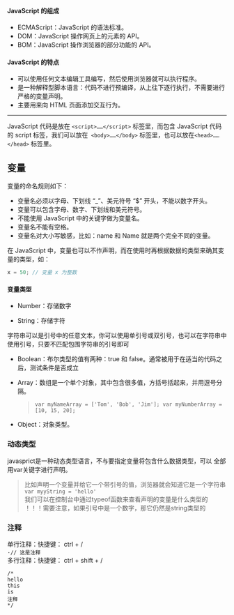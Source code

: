 #### JavaScript 的组成

- ECMAScript：JavaScript 的语法标准。
- DOM：JavaScript 操作网页上的元素的 API。
- BOM：JavaScript 操作浏览器的部分功能的 API。

#### JavaScript 的特点

- 可以使用任何文本编辑工具编写，然后使用浏览器就可以执行程序。
- 是一种解释型脚本语言：代码不进行预编译，从上往下逐行执行，不需要进行严格的变量声明。
- 主要用来向 HTML 页面添加交互行为。

---

JavaScript 代码是放在 `<script>……</script>` 标签里，而包含 JavaScript 代码的 script 标签，我们可以放在` <body>……</body>`  标签里，也可以放在`<head>……</head>` 标签里。

## 变量

变量的命名规则如下：

- 变量名必须以字母、下划线 “_”、美元符号 “$” 开头，不能以数字开头。
- 变量可以包含字母、数字、下划线和美元符号。
- 不能使用 JavaScript 中的关键字做为变量名。
- 变量名不能有空格。
- 变量名对大小写敏感，比如：name 和 Name 就是两个完全不同的变量。

在 JavaScript 中，变量也可以不作声明，而在使用时再根据数据的类型来确其变量的类型，如：

```javascript
x = 50; // 变量 x 为整数
```

#### 变量类型

- Number：存储数字

- String：存储字符

字符串可以是引号中的任意文本，你可以使用单引号或双引号，也可以在字符串中使用引号，只要不匹配包围字符串的引号即可

- Boolean：布尔类型的值有两种：true 和 false。通常被用于在适当的代码之后，测试条件是否成立

- Array：数组是一个单个对象，其中包含很多值，方括号括起来，并用逗号分隔。

  >```var myNameArray = ['Tom', 'Bob', 'Jim']; var myNumberArray = [10, 15, 20];```

- Object：对象类型。
### 动态类型  
javasprict是一种动态类型语言，不与要指定变量将包含什么数据类型，可以
全部用var关键字进行声明。
> 比如声明一个变量并给它一个带引号的值，浏览器就会知道它是一个字符串
> `var myyString = 'hello'`  
我们可以在控制台中通过typeof函数来查看声明的变量是什么类型的  
！！！需要注意，如果引号中是一个数字，那它仍然是string类型的  
### 注释  
单行注释：快捷键： ctrl + /  
`·// 这是注释`  
多行注释：快捷键： ctrl + shift + /   
```
/*
hello
this
is
注释
*/
```



<!-- pack   -->
<!-- query -->
